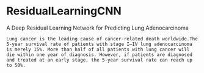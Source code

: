 # ResidualLearningCNN
A Deep Residual Learning Network for Predicting Lung Adenocarcinoma


    Lung cancer is the leading cause of cancer-related death worldwide.The 5-year survival rate of patients with stage I–IV lung adenocarcinoma is merely 15%. More than half of all patients with lung cancer will die within one year of diagnosis. However, if patients are diagnosed and treated at an early stage, the 5-year survival rate can reach up to 50%.
